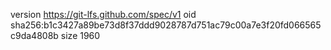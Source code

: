 version https://git-lfs.github.com/spec/v1
oid sha256:b1c3427a89be73d8f37ddd9028787d751ac79c00a7e3f20fd066565c9da4808b
size 1960
